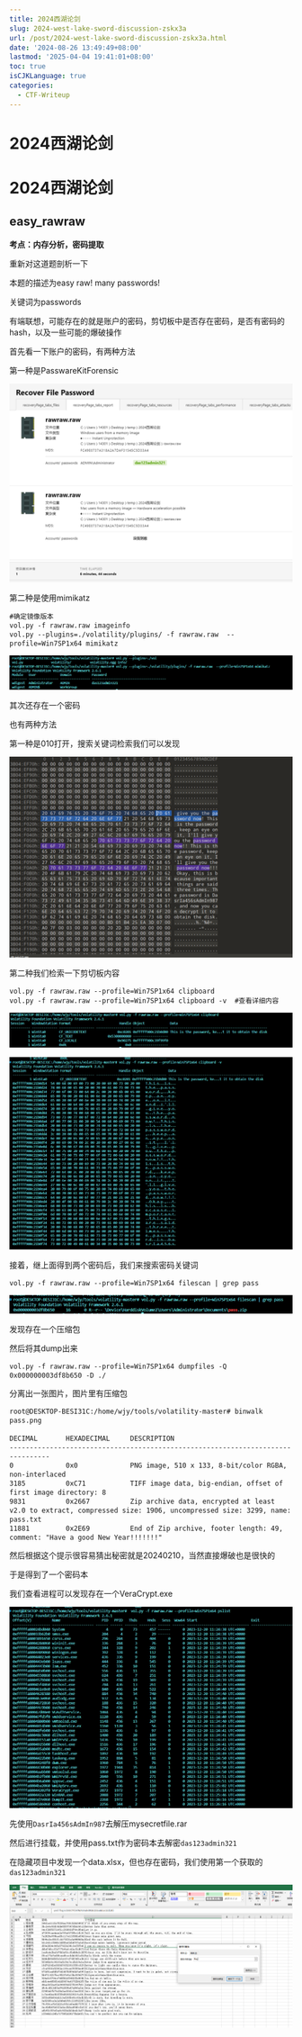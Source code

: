 ```yaml
---
title: 2024西湖论剑
slug: 2024-west-lake-sword-discussion-zskx3a
url: /post/2024-west-lake-sword-discussion-zskx3a.html
date: '2024-08-26 13:49:49+08:00'
lastmod: '2025-04-04 19:41:01+08:00'
toc: true
isCJKLanguage: true
categories:
  - CTF-Writeup
---
```


# 2024西湖论剑

# 2024西湖论剑

## easy\_rawraw

**考点：内存分析，密码提取**

重新对这道题剖析一下

本题的描述为easy raw! many passwords!

关键词为passwords

有端联想，可能存在的就是账户的密码，剪切板中是否存在密码，是否有密码的hash，以及一些可能的爆破操作

首先看一下账户的密码，有两种方法

第一种是PasswareKitForensic

​![Zgcjdf7PslzYxia](https://raw.githubusercontent.com/Wh1teJ0ker/PicGo/main/Pic/net-img-Zgcjdf7PslzYxia-20240826135201-p5rrfxi.png)​

第二种是使用mimikatz

```plain
#确定镜像版本
vol.py -f rawraw.raw imageinfo
vol.py --plugins=./volatility/plugins/ -f rawraw.raw  --profile=Win7SP1x64 mimikatz
```

​![bMwQquC2hcr5iax](https://raw.githubusercontent.com/Wh1teJ0ker/PicGo/main/Pic/net-img-bMwQquC2hcr5iax-20240826135201-5c5x2ww.png)​

其次还存在一个密码

也有两种方法

第一种是010打开，搜索关键词检索我们可以发现

​![aCFMNyxAcOGQep7](https://raw.githubusercontent.com/Wh1teJ0ker/PicGo/main/Pic/net-img-aCFMNyxAcOGQep7-20240826135201-gh381a1.png)​

第二种我们检索一下剪切板内容

```plain
vol.py -f rawraw.raw --profile=Win7SP1x64 clipboard
vol.py -f rawraw.raw --profile=Win7SP1x64 clipboard -v  #查看详细内容
```

​![FdwmvIgG2kbYhio](https://raw.githubusercontent.com/Wh1teJ0ker/PicGo/main/Pic/net-img-FdwmvIgG2kbYhio-20240826135202-yhtoqzg.png)​

​![MJdNU1CocaFPOxS](https://raw.githubusercontent.com/Wh1teJ0ker/PicGo/main/Pic/net-img-MJdNU1CocaFPOxS-20240826135203-oo2a2uc.png)​

接着，继上面得到两个密码后，我们来搜索密码关键词

```plain
vol.py -f rawraw.raw --profile=Win7SP1x64 filescan | grep pass
```

​![TY7WsbnJz6Lli1C](https://raw.githubusercontent.com/Wh1teJ0ker/PicGo/main/Pic/net-img-TY7WsbnJz6Lli1C-20240826135203-hqlcfwh.png)​

发现存在一个压缩包

然后将其dump出来

```plain
vol.py -f rawraw.raw --profile=Win7SP1x64 dumpfiles -Q 0x000000003df8b650 -D ./
```

分离出一张图片，图片里有压缩包

```plain
root@DESKTOP-BESI31C:/home/wjy/tools/volatility-master# binwalk pass.png 

DECIMAL       HEXADECIMAL     DESCRIPTION
--------------------------------------------------------------------------------
0             0x0             PNG image, 510 x 133, 8-bit/color RGBA, non-interlaced
3185          0xC71           TIFF image data, big-endian, offset of first image directory: 8
9831          0x2667          Zip archive data, encrypted at least v2.0 to extract, compressed size: 1906, uncompressed size: 3299, name: pass.txt
11881         0x2E69          End of Zip archive, footer length: 49, comment: "Have a good New Year!!!!!!!"
```

然后根据这个提示很容易猜出秘密就是20240210，当然直接爆破也是很快的

于是得到了一个密码本

我们查看进程可以发现存在一个VeraCrypt.exe

​![5XBzJ2vFIbu73ZD](https://raw.githubusercontent.com/Wh1teJ0ker/PicGo/main/Pic/net-img-5XBzJ2vFIbu73ZD-20240826135204-089nc2n.png)​

先使用`DasrIa456sAdmIn987`​去解压mysecretfile.rar

然后进行挂载，并使用pass.txt作为密码本去解密`das123admin321`​

在隐藏项目中发现一个data.xlsx，但也存在密码，我们使用第一个获取的`das123admin321`​

​![tfXjoNUalyiwS64](https://raw.githubusercontent.com/Wh1teJ0ker/PicGo/main/Pic/net-img-tfXjoNUalyiwS64-20240826135204-m53w6e5.png)​

‍
